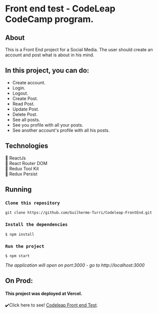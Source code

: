 # Front end test - CodeLeap CodeCamp program.

## About

This is a Front End project for a Social Media. The user should create an account and post what is about in his mind.

## In this project, you can do:

- Create account.  
- Login.  
- Logout.  
- Create Post.  
- Read Post.  
- Update Post.  
- Delete Post.  
- See all posts.  
- See you profile with all your posts.  
- See another account's profile with all his posts.

## Technologies
:large_blue_circle: ReactJs  
:large_blue_circle: React Router DOM  
:large_blue_circle: Redux Tool Kit  
:large_blue_circle: Redux Persist  




## Running

### `Clone this repository`
 ~~~
 git clone https://github.com/Guilherme-Turri/Codeleap-FrontEnd.git
~~~
### `Install the dependencies`
 ~~~
$ npm install
~~~

### `Run the project`
 ~~~
$ npm start
~~~
*The application will open on port:3000 - go to http://<area>localhost:3000*

## On Prod:
#### This project was deployed at **Vercel**.  
:heavy_check_mark:Click here to see! [Codeleap Front end Test](https://frontend-codeleap.vercel.app/).




